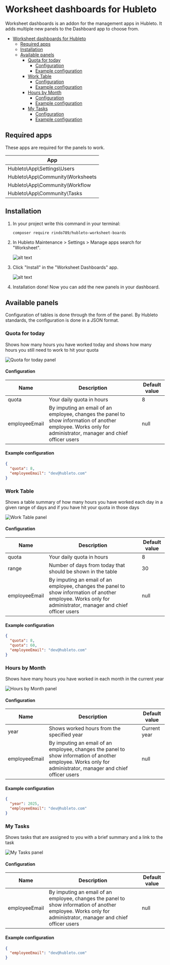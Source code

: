 # Worksheet dashboards for Hubleto

Worksheet dashboards is an addon for the management apps in Hubleto.
It adds multiple new panels to the Dashboard app to choose from.

- [Worksheet dashboards for Hubleto](#worksheet-dashboards-for-hubleto)
  - [Required apps](#required-apps)
  - [Installation](#installation)
  - [Available panels](#available-panels)
    - [Quota for today](#quota-for-today)
      - [Configuration](#configuration)
      - [Example configuration](#example-configuration)
    - [Work Table](#work-table)
      - [Configuration](#configuration-1)
      - [Example configuration](#example-configuration-1)
    - [Hours by Month](#hours-by-month)
      - [Configuration](#configuration-2)
      - [Example configuration](#example-configuration-2)
    - [My Tasks](#my-tasks)
      - [Configuration](#configuration-3)
      - [Example configuration](#example-configuration-3)

## Required apps

These apps are required for the panels to work.

| App                              |
| -------------------------------- |
| Hubleto\App\Settings\Users       |
| Hubleto\App\Community\Worksheets |
| Hubleto\App\Community\Workflow   |
| Hubleto\App\Community\Tasks      |

## Installation

1. In your project write this command in your terminal:

   `composer require rindo789/hubleto-worksheet-boards`

2. In Hubleto Maintenance > Settings > Manage apps search for "Worksheet".


   ![alt text](readme/install.png)

3. Click "Install" in the "Worksheet Dashboards" app.


   ![alt text](readme/search.png)

4. Installation done! Now you can add the new panels in your dashboard.

## Available panels

Configuration of tables is done through the form of the panel. By Hubleto standards, the configuration is done in a JSON format.

### Quota for today

Shows how many hours you have worked today and shows how many hours you still need to work to hit your quota

![Quota for today panel](readme/image-1.png)

#### Configuration

| Name          | Description                                                                                                                                                   | Default value |
| ------------- | ------------------------------------------------------------------------------------------------------------------------------------------------------------- | ------------- |
| quota         | Your daily quota in hours                                                                                                                                     | 8             |
| employeeEmail | By imputing an email of an employee, changes the panel to show information of another employee. Works only for administrator, manager and chief officer users | null          |

#### Example configuration

```json
{
  "quota": 8,
  "employeeEmail": "dev@hubleto.com"
}
```

### Work Table

Shows a table summary of how many hours you have worked each day in a given range of days and if you have hit your quota in those days

![Work Table panel](readme/image.png)

#### Configuration

| Name          | Description                                                                                                                                                   | Default value |
| ------------- | ------------------------------------------------------------------------------------------------------------------------------------------------------------- | ------------- |
| quota         | Your daily quota in hours                                                                                                                                     | 8             |
| range         | Number of days from today that should be shown in the table                                                                                                   | 30            |
| employeeEmail | By imputing an email of an employee, changes the panel to show information of another employee. Works only for administrator, manager and chief officer users | null          |

#### Example configuration

```json
{
  "quota": 8,
  "quota": 60,
  "employeeEmail": "dev@hubleto.com"
}
```

### Hours by Month

Shows have many hours you have worked in each month in the current year

![Hours by Month panel](readme/image-2.png)

#### Configuration

| Name          | Description                                                                                                                                                   | Default value |
| ------------- | ------------------------------------------------------------------------------------------------------------------------------------------------------------- | ------------- |
| year          | Shows worked hours from the specified year                                                                                                                    | Current year  |
| employeeEmail | By imputing an email of an employee, changes the panel to show information of another employee. Works only for administrator, manager and chief officer users | null          |

#### Example configuration

```json
{
  "year": 2025,
  "employeeEmail": "dev@hubleto.com"
}
```

### My Tasks

Shows tasks that are assigned to you with a brief summary and a link to the task

![My Tasks panel](readme/image-3.png)

#### Configuration

| Name          | Description                                                                                                                                                   | Default value |
| ------------- | ------------------------------------------------------------------------------------------------------------------------------------------------------------- | ------------- |
| employeeEmail | By imputing an email of an employee, changes the panel to show information of another employee. Works only for administrator, manager and chief officer users | null          |

#### Example configuration

```json
{
  "employeeEmail": "dev@hubleto.com"
}
```
